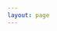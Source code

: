 ```yaml
---
layout: page
---
```

<GameEntranceH id="h5mario" src="/classic/h5mario/index.html" :resetHeight=true></GameEntranceH>
